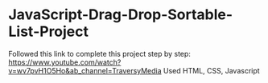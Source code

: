 # JavaScript-Drag-Drop-Sortable-List-Project
Followed this link to complete this project step by step: https://www.youtube.com/watch?v=wv7pvH1O5Ho&ab_channel=TraversyMedia
Used HTML, CSS, Javascript
